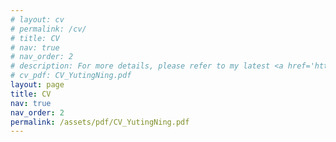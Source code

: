 ```yaml
---
# layout: cv
# permalink: /cv/
# title: CV
# nav: true
# nav_order: 2
# description: For more details, please refer to my latest <a href='https://nnnyt.github.io/assets/pdf/CV_YutingNing.pdf'><u>CV</u></a>.
# cv_pdf: CV_YutingNing.pdf
layout: page
title: CV
nav: true
nav_order: 2
permalink: /assets/pdf/CV_YutingNing.pdf
---
```

